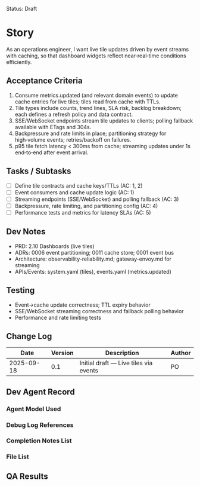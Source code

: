 Status: Draft

# Story
As an operations engineer,
I want live tile updates driven by event streams with caching,
so that dashboard widgets reflect near‑real‑time conditions efficiently.

## Acceptance Criteria
1. Consume metrics.updated (and relevant domain events) to update cache entries for live tiles; tiles read from cache with TTLs.
2. Tile types include counts, trend lines, SLA risk, backlog breakdown; each defines a refresh policy and data contract.
3. SSE/WebSocket endpoints stream tile updates to clients; polling fallback available with ETags and 304s.
4. Backpressure and rate limits in place; partitioning strategy for high‑volume events; retries/backoff on failures.
5. p95 tile fetch latency < 300ms from cache; streaming updates under 1s end‑to‑end after event arrival.

## Tasks / Subtasks
- [ ] Define tile contracts and cache keys/TTLs (AC: 1, 2)
- [ ] Event consumers and cache update logic (AC: 1)
- [ ] Streaming endpoints (SSE/WebSocket) and polling fallback (AC: 3)
- [ ] Backpressure, rate limiting, and partitioning config (AC: 4)
- [ ] Performance tests and metrics for latency SLAs (AC: 5)

## Dev Notes
- PRD: 2.10 Dashboards (live tiles)
- ADRs: 0006 event partitioning; 0011 cache store; 0001 event bus
- Architecture: observability-reliability.md; gateway-envoy.md for streaming
- APIs/Events: system.yaml (tiles), events.yaml (metrics.updated)

## Testing
- Event→cache update correctness; TTL expiry behavior
- SSE/WebSocket streaming correctness and fallback polling behavior
- Performance and rate limiting tests

## Change Log
| Date       | Version | Description                                  | Author |
|------------|---------|----------------------------------------------|--------|
| 2025-09-18 | 0.1     | Initial draft — Live tiles via events        | PO     |

## Dev Agent Record

### Agent Model Used
<record at implementation time>

### Debug Log References
<links at implementation time>

### Completion Notes List
<notes at implementation time>

### File List
<files at implementation time>

## QA Results
<QA to fill>

